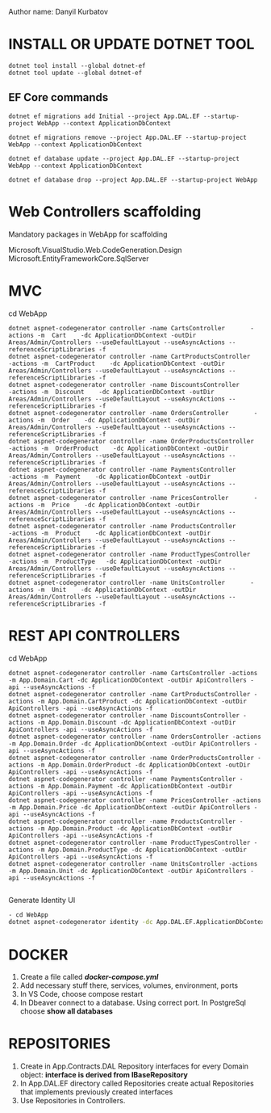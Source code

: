 Author name: Danyil Kurbatov

# INSTALL OR UPDATE DOTNET TOOL
```
dotnet tool install --global dotnet-ef
dotnet tool update --global dotnet-ef
```


## EF Core commands
```
dotnet ef migrations add Initial --project App.DAL.EF --startup-project WebApp --context ApplicationDbContext 

dotnet ef migrations remove --project App.DAL.EF --startup-project WebApp --context ApplicationDbContext 
 
dotnet ef database update --project App.DAL.EF --startup-project WebApp --context ApplicationDbContext

dotnet ef database drop --project App.DAL.EF --startup-project WebApp
```

# Web Controllers scaffolding

Mandatory packages in WebApp for scaffolding

Microsoft.VisualStudio.Web.CodeGeneration.Design
Microsoft.EntityFrameworkCore.SqlServer


# MVC

cd WebApp
```
dotnet aspnet-codegenerator controller -name CartsController       -actions -m  Cart    -dc ApplicationDbContext -outDir Areas/Admin/Controllers --useDefaultLayout --useAsyncActions --referenceScriptLibraries -f
dotnet aspnet-codegenerator controller -name CartProductsController       -actions -m  CartProduct    -dc ApplicationDbContext -outDir Areas/Admin/Controllers --useDefaultLayout --useAsyncActions --referenceScriptLibraries -f
dotnet aspnet-codegenerator controller -name DiscountsController       -actions -m  Discount    -dc ApplicationDbContext -outDir Areas/Admin/Controllers --useDefaultLayout --useAsyncActions --referenceScriptLibraries -f
dotnet aspnet-codegenerator controller -name OrdersController       -actions -m  Order    -dc ApplicationDbContext -outDir Areas/Admin/Controllers --useDefaultLayout --useAsyncActions --referenceScriptLibraries -f
dotnet aspnet-codegenerator controller -name OrderProductsController       -actions -m  OrderProduct    -dc ApplicationDbContext -outDir Areas/Admin/Controllers --useDefaultLayout --useAsyncActions --referenceScriptLibraries -f
dotnet aspnet-codegenerator controller -name PaymentsController       -actions -m  Payment    -dc ApplicationDbContext -outDir Areas/Admin/Controllers --useDefaultLayout --useAsyncActions --referenceScriptLibraries -f
dotnet aspnet-codegenerator controller -name PricesController       -actions -m  Price    -dc ApplicationDbContext -outDir Areas/Admin/Controllers --useDefaultLayout --useAsyncActions --referenceScriptLibraries -f
dotnet aspnet-codegenerator controller -name ProductsController       -actions -m  Product    -dc ApplicationDbContext -outDir Areas/Admin/Controllers --useDefaultLayout --useAsyncActions --referenceScriptLibraries -f
dotnet aspnet-codegenerator controller -name ProductTypesController       -actions -m  ProductType   -dc ApplicationDbContext -outDir Areas/Admin/Controllers --useDefaultLayout --useAsyncActions --referenceScriptLibraries -f
dotnet aspnet-codegenerator controller -name UnitsController       -actions -m  Unit    -dc ApplicationDbContext -outDir Areas/Admin/Controllers --useDefaultLayout --useAsyncActions --referenceScriptLibraries -f
```


# REST API CONTROLLERS

cd WebApp
```
dotnet aspnet-codegenerator controller -name CartsController -actions -m App.Domain.Cart -dc ApplicationDbContext -outDir ApiControllers -api --useAsyncActions -f
dotnet aspnet-codegenerator controller -name CartProductsController -actions -m App.Domain.CartProduct -dc ApplicationDbContext -outDir ApiControllers -api --useAsyncActions -f
dotnet aspnet-codegenerator controller -name DiscountsController -actions -m App.Domain.Discount -dc ApplicationDbContext -outDir ApiControllers -api --useAsyncActions -f
dotnet aspnet-codegenerator controller -name OrdersController -actions -m App.Domain.Order -dc ApplicationDbContext -outDir ApiControllers -api --useAsyncActions -f
dotnet aspnet-codegenerator controller -name OrderProductsController -actions -m App.Domain.OrderProduct -dc ApplicationDbContext -outDir ApiControllers -api --useAsyncActions -f
dotnet aspnet-codegenerator controller -name PaymentsController -actions -m App.Domain.Payment -dc ApplicationDbContext -outDir ApiControllers -api --useAsyncActions -f
dotnet aspnet-codegenerator controller -name PricesController -actions -m App.Domain.Price -dc ApplicationDbContext -outDir ApiControllers -api --useAsyncActions -f
dotnet aspnet-codegenerator controller -name ProductsController -actions -m App.Domain.Product -dc ApplicationDbContext -outDir ApiControllers -api --useAsyncActions -f
dotnet aspnet-codegenerator controller -name ProductTypesController -actions -m App.Domain.ProductType -dc ApplicationDbContext -outDir ApiControllers -api --useAsyncActions -f
dotnet aspnet-codegenerator controller -name UnitsController -actions -m App.Domain.Unit -dc ApplicationDbContext -outDir ApiControllers -api --useAsyncActions -f
 
```


Generate Identity UI
~~~bash
- cd WebApp
dotnet aspnet-codegenerator identity -dc App.DAL.EF.ApplicationDbContext --userClass AppUser -f
~~~

# DOCKER
1. Create a file called ***docker-compose.yml***
2. Add necessary stuff there, services, volumes, environment, ports
3. In VS Code, choose compose restart
4. In Dbeaver connect to a database. Using correct port. In PostgreSql choose **show all databases**
   


# REPOSITORIES
1. Create in App.Contracts.DAL Repository interfaces for every Domain object:
   **interface is derived from IBaseRepository**
2. In App.DAL.EF directory called Repositories create actual Repositories that implements previously created interfaces
3. Use Repositories in Controllers.

